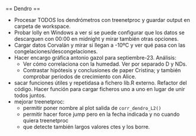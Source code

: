 == Dendro ==
- Procesar TODOS los dendrómetros con treenetproc y guardar output en carpeta de workspace.
- Probar lolly en Windows a ver si se puede configurar que los datos se descarguen con 00:00 en midnight y mirar también otras opciones.
- Cargar datos Corvalán y mirar si llegan a -10ºC y ver qué pasa con las congelaciones/descongelaciones.
- Hacer encargo gráfica antonio gazol para septiembre-23.
Análisis:
	- Ver cómo correlaciona con la humedad. Ver por separado D y NDs.
	- Contrastar hipótesis y conclusiones de paper Cristina; y también comprobar periodos de crecimiento con Alice.
- sacar funciones útiles y repetidasa a fichero lib.R externo. Refactor del código. Hacer función para cargar ficheros uno a uno en lugar de unir todos juntos.
- mejorar treenetproc:
	* permitir poner nombre al plot salida de `corr_dendro_L2()`
	* permitir hacer force jump pero en la fecha indicada y no cuando quiera treenetproc
	* que detecte también largos valores ctes y los borre.
